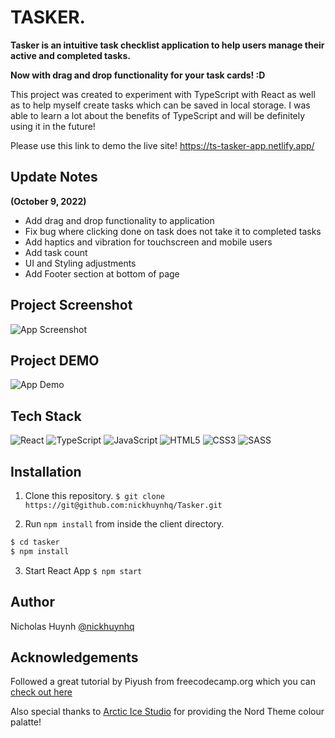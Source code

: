 # TASKER.

**Tasker is an intuitive task checklist application to help users manage their active and completed tasks.**

**Now with drag and drop functionality for your task cards! :D**

This project was created to experiment with TypeScript with React as well as to help myself create tasks which can be saved in local storage.
I was able to learn a lot about the benefits of TypeScript and will be definitely using it in the future!

Please use this link to demo the live site!
https://ts-tasker-app.netlify.app/


## Update Notes
**(October 9, 2022)**
- Add drag and drop functionality to application
- Fix bug where clicking done on task does not take it to completed tasks
- Add haptics and vibration for touchscreen and mobile users
- Add task count
- UI and Styling adjustments
- Add Footer section at bottom of page

## Project Screenshot
![App Screenshot](https://firebasestorage.googleapis.com/v0/b/tasker-f4636.appspot.com/o/Tracker.jpg?alt=media&token=c3aa2218-4248-4bac-b2ba-1bfa38b639c6)

## Project DEMO
![App Demo](https://firebasestorage.googleapis.com/v0/b/tasker-f4636.appspot.com/o/Tasker%20-%20Checklist%20App%20-%209%20October%202022.gif?alt=media&token=1d415346-51e6-4ddd-a4fb-6c3e4bd452e1)

## Tech Stack
![React](https://img.shields.io/badge/react-%2320232a.svg?style=for-the-badge&logo=react&logoColor=%2361DAFB)
![TypeScript](https://img.shields.io/badge/TypeScript-007ACC?style=for-the-badge&logo=typescript&logoColor=white)
![JavaScript](https://img.shields.io/badge/javascript-%23323330.svg?style=for-the-badge&logo=javascript&logoColor=%23F7DF1E)
![HTML5](https://img.shields.io/badge/html5-%23E34F26.svg?style=for-the-badge&logo=html5&logoColor=white)
![CSS3](https://img.shields.io/badge/CSS3-1572B6?style=for-the-badge&logo=css3&logoColor=white)
![SASS](https://img.shields.io/badge/SASS-hotpink.svg?style=for-the-badge&logo=SASS&logoColor=white)

## Installation

1. Clone this repository.
```$ git clone https://git@github.com:nickhuynhq/Tasker.git```


2. Run `npm install` from inside the client directory.


```bash
$ cd tasker
$ npm install
```

3. Start React App
```$ npm start```

## Author

Nicholas Huynh [@nickhuynhq](https://github.com/nickhuynhq)

## Acknowledgements
Followed a great tutorial by Piyush from freecodecamp.org which you can [check out here](https://www.youtube.com/watch?v=FJDVKeh7RJI&t)

Also special thanks to [Arctic Ice Studio](https://www.nordtheme.com/docs/colors-and-palettes) for providing the Nord Theme colour palatte!
